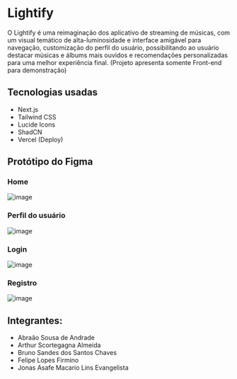# Lightify

O Lightify é uma reimaginação dos aplicativo de streaming de músicas, com um visual temático de alta-luminosidade e interface amigável para navegação, customização do perfil do usuário, possibilitando ao usuário destacar músicas e álbums mais ouvidos e recomendações personalizadas para uma melhor experiência final. (Projeto apresenta somente Front-end para demonstração)

## Tecnologias usadas

- Next.js
- Tailwind CSS
- Lucide Icons
- ShadCN
- Vercel (Deploy)

## Protótipo do Figma

### Home
  ![image](https://github.com/user-attachments/assets/f7fd9bba-5a75-437d-b911-97d9555e86d7)
### Perfil do usuário
  ![image](https://github.com/user-attachments/assets/db873246-ba23-4716-903b-ecb31725ee21)
### Login
  ![image](https://github.com/user-attachments/assets/49c7e563-dfdb-44e1-8b43-0c56fd5ec7e9)
### Registro
  ![image](https://github.com/user-attachments/assets/73a65828-d413-4f9c-bab0-42d2f354e559)

## Integrantes:
- Abraão Sousa de Andrade
- Arthur Scortegagna Almeida
- Bruno Sandes dos Santos Chaves
- Felipe Lopes Firmino
- Jonas Asafe Macario Lins Evangelista



